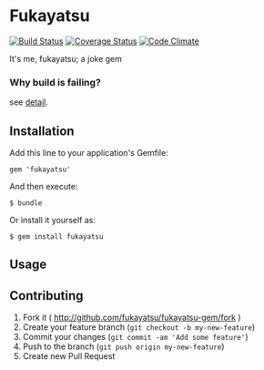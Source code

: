 # Fukayatsu

[![Build Status](https://travis-ci.org/fukayatsu/fukayatsu-gem.png?branch=master)](https://travis-ci.org/fukayatsu/fukayatsu-gem)
[![Coverage Status](https://coveralls.io/repos/fukayatsu/fukayatsu-gem/badge.png?branch=master)](https://coveralls.io/r/fukayatsu/fukayatsu-gem?branch=master)
[![Code Climate](https://codeclimate.com/github/fukayatsu/fukayatsu-gem.png)](https://codeclimate.com/github/fukayatsu/fukayatsu-gem)

It's me, fukayatsu; a joke gem

### Why build is failing?
see [detail](https://travis-ci.org/fukayatsu/fukayatsu-gem).

## Installation

Add this line to your application's Gemfile:

    gem 'fukayatsu'

And then execute:

    $ bundle

Or install it yourself as:

    $ gem install fukayatsu

## Usage

## Contributing

1. Fork it ( http://github.com/fukayatsu/fukayatsu-gem/fork )
2. Create your feature branch (`git checkout -b my-new-feature`)
3. Commit your changes (`git commit -am 'Add some feature'`)
4. Push to the branch (`git push origin my-new-feature`)
5. Create new Pull Request
